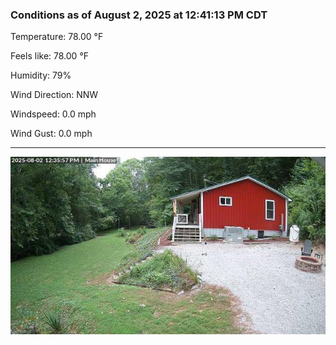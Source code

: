 ### Conditions as of August 2, 2025 at 12:41:13 PM CDT 

Temperature: 78.00 &deg;F

Feels like: 78.00 &deg;F

Humidity: 79%

Wind Direction: NNW

Windspeed: 0.0 mph

Wind Gust: 0.0 mph

---

<img src="./images/latest.jpeg"/>

